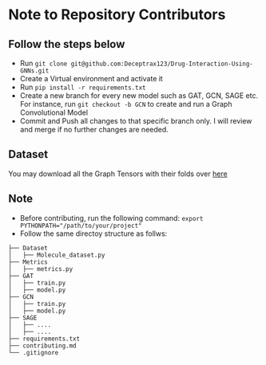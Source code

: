 # Note to Repository Contributors
## Follow the steps below
- Run ```git clone git@github.com:Deceptrax123/Drug-Interaction-Using-GNNs.git```
- Create a Virtual environment and activate it
- Run ```pip install -r requirements.txt```
- Create a new branch for every new model such as GAT, GCN, SAGE etc. For instance,  run ```git checkout -b GCN``` to create and run a Graph Convolutional Model
- Commit and Push all changes to that specific branch only. I will review and merge if no further changes are needed.

## Dataset
You may download all the Graph Tensors with their folds over <a href="https://drive.google.com/file/d/1zQx6fv1Y_BEb11zE77OfM-9M4i-gTjXJ/view?usp=sharing">here</a>
  

## Note
- Before contributing, run the following command: ```export PYTHONPATH="/path/to/your/project"```
- Follow the same directoy structure as follws: 

```  
├── Dataset
│   ├── Molecule_dataset.py
├── Metrics
│   ├── metrics.py
├── GAT
│   ├── train.py
│   ├── model.py
├── GCN
│   ├── train.py
│   ├── model.py
├── SAGE
│   ├── ....
│   ├── ....
├── requirements.txt
├── contributing.md
└── .gitignore
```